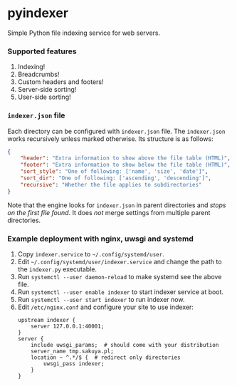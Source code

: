 pyindexer
=========

Simple Python file indexing service for web servers.


### Supported features

1. Indexing!
2. Breadcrumbs!
3. Custom headers and footers!
4. Server-side sorting!
5. User-side sorting!


### `indexer.json` file

Each directory can be configured with `indexer.json` file. The `indexer.json`
works recursively unless marked otherwise. Its structure is as follows:

```json
{
    "header": "Extra information to show above the file table (HTML)",
    "footer": "Extra information to show below the file table (HTML)",
    "sort_style": "One of following: ['name', 'size', 'date']",
    "sort_dir": "One of following: ['ascending', 'descending']",
    "recursive": "Whether the file applies to subdirectories"
}
```

Note that the engine looks for `indexer.json` in parent directories and *stops
on the first file found*. It does *not* merge settings
from multiple parent directories.


### Example deployment with nginx, uwsgi and systemd

1. Copy `indexer.service` to `~/.config/systemd/user`.
2. Edit `~/.config/systemd/user/indexer.service` and change the path to the
   `indexer.py` executable.
3. Run `systemctl --user daemon-reload` to make systemd see the above file.
4. Run `systemctl --user enable indexer` to start indexer service at boot.
5. Run `systemctl --user start indexer` to run indexer now.
6. Edit `/etc/nginx.conf` and configure your site to use indexer:
    ```
    upstream indexer {
        server 127.0.0.1:40001;
    }
    server {
        include uwsgi_params;  # should come with your distribution
        server_name tmp.sakuya.pl;
        location ~ ^.*/$ {  # redirect only directories
            uwsgi_pass indexer;
        }
    }
    ```
